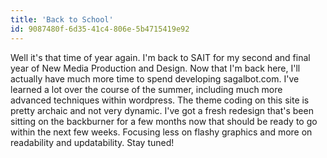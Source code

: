 ```yaml
---
title: 'Back to School'
id: 9087480f-6d35-41c4-806e-5b4715419e92
---
```

Well it's that time of year again. I'm back to SAIT for my second and final year of New Media Production and Design. Now that I'm back here, I'll actually have much more time to spend developing sagalbot.com. I've learned a lot over the course of the summer, including much more advanced techniques within wordpress. The theme coding on this site is pretty archaic and not very dynamic. I've got a fresh redesign that's been sitting on the backburner for a few months now that should be ready to go within the next few weeks. Focusing less on flashy graphics and more on readability and updatability. Stay tuned!